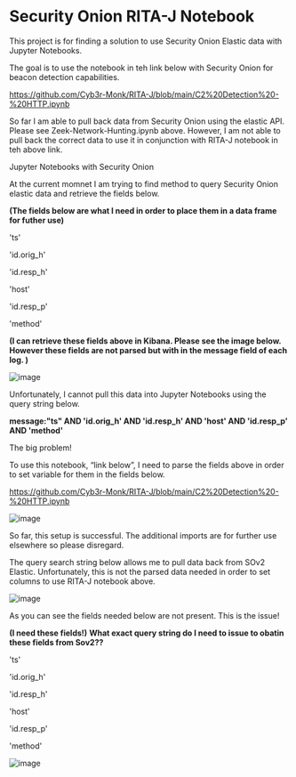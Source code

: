 # Security Onion RITA-J Notebook

This project is for finding a solution to use Security Onion Elastic data with Jupyter Notebooks. 

The goal is to use the notebook in teh link below with Security Onion for beacon detection capabilities. 

https://github.com/Cyb3r-Monk/RITA-J/blob/main/C2%20Detection%20-%20HTTP.ipynb 

So far I am able to pull back data from Security Onion using the elastic API. Please see Zeek-Network-Hunting.ipynb above. However, I am not able to pull back the correct data to use it in conjunction with RITA-J notebook in teh above link.



Jupyter Notebooks with Security Onion

At the current momnet I am trying to find method to query Security Onion elastic data and retrieve the fields below.


**(The fields below are what I need in order to place them in a data frame for futher use)**

'ts'

'id.orig_h'

'id.resp_h'

'host'

'id.resp_p'

'method'

**(I can retrieve these fields above in Kibana. Please see the image below. However these fields are not parsed but with in the message field of each log. )**


![image](https://user-images.githubusercontent.com/70167373/146839611-e793d651-9e41-4544-a31c-ec83d913b348.png)


Unfortunately, I cannot pull this data into Jupyter Notebooks using the query string below.

**message:"ts" AND 'id.orig_h' AND 'id.resp_h' AND 'host' AND 'id.resp_p' AND 'method'**

The big problem! 

To use this notebook, “link below”, I need to parse the fields above in order to set variable for them in the fields below.

https://github.com/Cyb3r-Monk/RITA-J/blob/main/C2%20Detection%20-%20HTTP.ipynb

![image](https://user-images.githubusercontent.com/70167373/146839670-30a92416-c4c8-4c73-a98d-a3d23199dd25.png)

So far, this setup is successful. The additional imports are for further use elsewhere so please disregard.

The query search string below allows me to pull data back from SOv2 Elastic. Unfortunately, this is not the parsed data needed in order to set columns to use RITA-J notebook 
above.


![image](https://user-images.githubusercontent.com/70167373/146839716-48fa7b07-1c35-450b-b71b-4904cc8f9869.png)

As you can see the fields needed below are not present. This is the issue!

**(I need these fields!)** **What exact query string do I need to issue to obatin these fields from Sov2??**

'ts'

'id.orig_h'

'id.resp_h'

'host'

'id.resp_p'

'method'

![image](https://user-images.githubusercontent.com/70167373/146839745-8bc58746-5eac-4f1f-b899-00b0411be553.png)






